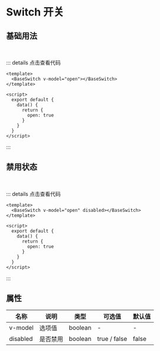 # Switch 开关

<script>
  export default {
    data() {
      return {
        open: true,
        open1: true
      }
    }
  }
</script>

## 基础用法

<br>

<BaseSwitch v-model="open"></BaseSwitch>

::: details 点击查看代码

```vue
<template>
  <BaseSwitch v-model="open"></BaseSwitch>
</template>

<script>
  export default {
    data() {
      return {
        open: true
      }
    }
  }
</script>
```

:::

## 禁用状态

<br>

<BaseSwitch v-model="open1" disabled></BaseSwitch>

::: details 点击查看代码

```vue
<template>
  <BaseSwitch v-model="open" disabled></BaseSwitch>
</template>

<script>
  export default {
    data() {
      return {
        open: true
      }
    }
  }
</script>
```

:::

## 属性

| 名称     | 说明     | 类型    | 可选值       | 默认值 |
| -------- | -------- | ------- | ------------ | ------ |
| v-model  | 选项值   | boolean | -            | -      |
| disabled | 是否禁用 | boolean | true / false | false  |
